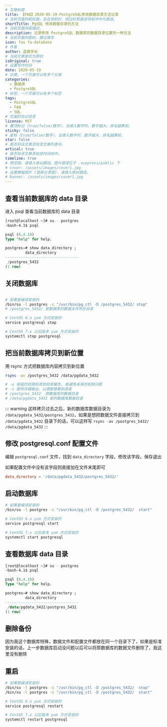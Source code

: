 ```yaml
---
# 文章标题
title: 【FAQ】2020-05-19-PostgreSQL修改数据目录方法记录
# 当前页面的短标题，会在导航栏、侧边栏和路径导航中作为首选。
shortTitle: PgSQL 修改数据目录的方法
# 当前页面内容描述。
description: 记录修改 PostgreSQL 数据库的数据目录位置的一种方法
# 当前页面的图标，建议填写
icon: fas fa-database
# 作者
author: 昌霖学长
# 当前文章是否为原创
isOriginal: true
# 设置写作时间
date: 2020-05-19
# 分类，一个页面可以有多个分类
categories: 
  - 数据库
  - PostgreSQL
# 标签，一个页面可以有多个标签
tags: 
  - PostgreSQL
  - FAQ
  - SQL
# 页面的协议信息
license: MIT
# 置顶标记（true/false/数字），当填入数字时，数字越大，排名越靠前。
sticky: false
# 星标（true/false/数字），当填入数字时，数字越大，排名越靠前。
star: false
# 是否将该文章添加至文章列表中。
artical: true
# 是否将该文章添加至时间线中。
timeline: true
# 预览图。请填入绝对路径。图片路径位于 .vuepress/public 下
# cover: /assets/images/cover1.jpg
# 设置横幅图片 (宽屏分享图)，请填入绝对路径。
# banner: /assets/images/cover1.jpg
---
```


## 查看当前数据库的 data 目录

进入 psql 查看当前数据库的 data 目录

```bash
[root@localhost ~]# su - postgres
-bash-4.1$ psql
```

```sql
psql (8.4.18)
Type "help" for help.

postgres=# show data_directory ;
         data_directory          
---------------------------------
 /postgres_5432
(1 row)

```

## 关闭数据库

```bash

# 如果是编译安装的
/bin/su -l postgres -c "/usr/bin/pg_ctl -D /postgres_5432/ stop"
# /postgres_5432/ 是数据库的数据文件所在目录

# CentOS 6.x yum 方式安装的
service postgresql stop

# CentOS 7.x 以后版本 yum 方式安装的
systemctl stop postgresql

```

## 把当前数据库拷贝到新位置

用 rsync 方式把数据库内容拷贝到新位置

```bash
rsync -av /postgres_5432 /data/pgdata_5432

# -a 保留的权限和其他目录属性, 能避免未来的权限问题
# -v 提供详细输出，以便能够看到进度
# /postgres_5432  原数据库的数据目录
# /data/pgdata_5432 新的数据库数据目录
```

::: warning
这样拷贝过去之后，新的数据库数据目录为 `/data/pgdata_5432/postgres_5432`，如果是想把数据文件直接拷贝到 `/data/pgdata_5432` 目录下的话，可以这样写 `rsync -av /postgres_5432/ /data/pgdata_5432`
:::

## 修改 postgresql.conf 配置文件

编辑 `postgresql.conf` 文件，找到 `data_directory` 字段，修改该字段，保存退出

如果配置文件中没有该字段则直接加在文件末尾即可

```conf title="postgresql.conf"
data_directory = '/data/pgdata_5432/postgres_5432/'
```

## 启动数据库

```bash
# 如果是编译安装的
/bin/su -l postgres -c "/usr/bin/pg_ctl -D /postgres_5432/  start"

# CentOS 6.x yum 方式安装的
service postgresql start

# CentOS 7.x 以后版本 yum 方式安装的
systemctl start postgresql
```

## 查看数据库 data 目录

```bash
[root@localhost ~]# su - postgres
-bash-4.1$ psql
```

```sql
psql (8.4.18)
Type "help" for help.

postgres=# show data_directory ;
         data_directory          
---------------------------------
 /data/pgdata_5432/postgres_5432
(1 row)
```

## 删除备份

因为我这个数据库特殊，数据文件和配置文件都放在同一个目录下了，如果是标准安装的话，上一步数据库启动没问题以后可以将原数据库的数据文件删除了，我这里没有删除

## 重启

```bash
# 如果是编译安装的
/bin/su -l postgres -c "/usr/bin/pg_ctl -D /postgres_5432/  stop"
/bin/su -l postgres -c "/usr/bin/pg_ctl -D /postgres_5432/  start"

# CentOS 6.x yum 方式安装的
service postgresql restart

# CentOS 7.x 以后版本 yum 方式安装的
systemctl restart postgresql
```
